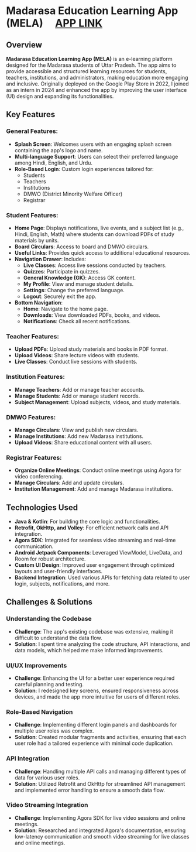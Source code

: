 # Madarasa Education Learning App (MELA) &nbsp;&nbsp;&nbsp;&nbsp;[APP LINK](https://play.google.com/store/apps/details?id=com.azad.e_learningmadarsha)

## Overview

**Madarasa Education Learning App (MELA)** is an e-learning platform designed for the Madarasa students of Uttar Pradesh. The app aims to provide accessible and structured learning resources for students, teachers, institutions, and administrators, making education more engaging and inclusive. Originally deployed on the Google Play Store in 2022, I joined as an intern in 2024 and enhanced the app by improving the user interface (UI) design and expanding its functionalities.

## Key Features

### General Features:
- **Splash Screen**: Welcomes users with an engaging splash screen containing the app's logo and name.
- **Multi-language Support**: Users can select their preferred language among Hindi, English, and Urdu.
- **Role-Based Login**: Custom login experiences tailored for:
  - Students
  - Teachers
  - Institutions
  - DMWO (District Minority Welfare Officer)
  - Registrar

### Student Features:
- **Home Page**: Displays notifications, live events, and a subject list (e.g., Hindi, English, Math) where students can download PDFs of study materials by units.
- **Board Circulars**: Access to board and DMWO circulars.
- **Useful Links**: Provides quick access to additional educational resources.
- **Navigation Drawer**: Includes:
  - **Live Classes**: Access live sessions conducted by teachers.
  - **Quizzes**: Participate in quizzes.
  - **General Knowledge (GK)**: Access GK content.
  - **My Profile**: View and manage student details.
  - **Settings**: Change the preferred language.
  - **Logout**: Securely exit the app.
- **Bottom Navigation**:
  - **Home**: Navigate to the home page.
  - **Downloads**: View downloaded PDFs, books, and videos.
  - **Notifications**: Check all recent notifications.

### Teacher Features:
- **Upload PDFs**: Upload study materials and books in PDF format.
- **Upload Videos**: Share lecture videos with students.
- **Live Classes**: Conduct live sessions with students.

### Institution Features:
- **Manage Teachers**: Add or manage teacher accounts.
- **Manage Students**: Add or manage student records.
- **Subject Management**: Upload subjects, videos, and study materials.

### DMWO Features:
- **Manage Circulars**: View and publish new circulars.
- **Manage Institutions**: Add new Madarasa institutions.
- **Upload Videos**: Share educational content with all users.

### Registrar Features:
- **Organize Online Meetings**: Conduct online meetings using Agora for video conferencing.
- **Manage Circulars**: Add and update circulars.
- **Institution Management**: Add and manage Madarasa institutions.

## Technologies Used

- **Java & Kotlin**: For building the core logic and functionalities.
- **Retrofit, OkHttp, and Volley**: For efficient network calls and API integration.
- **Agora SDK**: Integrated for seamless video streaming and real-time communication.
- **Android Jetpack Components**: Leveraged ViewModel, LiveData, and Room for robust architecture.
- **Custom UI Design**: Improved user engagement through optimized layouts and user-friendly interfaces.
- **Backend Integration**: Used various APIs for fetching data related to user login, subjects, notifications, and more.

## Challenges & Solutions

### Understanding the Codebase
- **Challenge**: The app's existing codebase was extensive, making it difficult to understand the data flow.
- **Solution**: I spent time analyzing the code structure, API interactions, and data models, which helped me make informed improvements.

### UI/UX Improvements
- **Challenge**: Enhancing the UI for a better user experience required careful planning and testing.
- **Solution**: I redesigned key screens, ensured responsiveness across devices, and made the app more intuitive for users of different roles.

### Role-Based Navigation
- **Challenge**: Implementing different login panels and dashboards for multiple user roles was complex.
- **Solution**: Created modular fragments and activities, ensuring that each user role had a tailored experience with minimal code duplication.

### API Integration
- **Challenge**: Handling multiple API calls and managing different types of data for various user roles.
- **Solution**: Utilized Retrofit and OkHttp for streamlined API management and implemented error handling to ensure a smooth data flow.

### Video Streaming Integration
- **Challenge**: Implementing Agora SDK for live video sessions and online meetings.
- **Solution**: Researched and integrated Agora's documentation, ensuring low-latency communication and smooth video streaming for live classes and online meetings.

